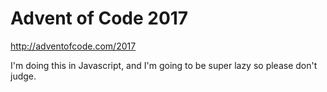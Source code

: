 # Advent of Code 2017

http://adventofcode.com/2017

I'm doing this in Javascript, and I'm going to be super lazy so please don't judge.

